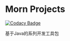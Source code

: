 # Morn Projects

[![Codacy Badge](https://api.codacy.com/project/badge/Grade/50205b8b3be9405f85937e52d685f178)](https://app.codacy.com/app/morn-team/morn-projects?utm_source=github.com&utm_medium=referral&utm_content=morn-team/morn-projects&utm_campaign=Badge_Grade_Dashboard)

基于Java的系列开发工具包
